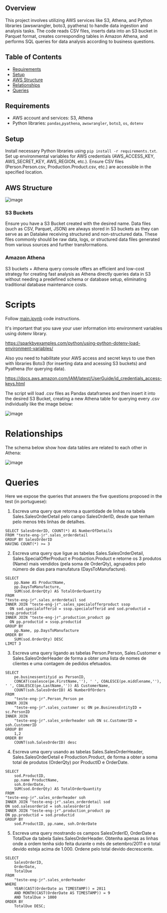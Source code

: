 ## Overview

This project involves utilizing AWS services like S3, Athena, and Python libraries (awswrangler, boto3, pyathena) to handle data ingestion and analysis tasks. The code reads CSV files, inserts data into an S3 bucket in Parquet format, creates corresponding tables in Amazon Athena, and performs SQL queries for data analysis according to business questions.

## Table of Contents

- [Requirements](#requirements)
- [Setup](#setup)
- [AWS Structure](#aws-structure)
- [Relationships](#relationships)
- [Queries](#queries)

## Requirements
- AWS account and services: S3, Athena
- Python libraries: `pandas`,`pyathena`, `awswrangler`, `boto3`, `os`, `dotenv`

## Setup
Install necessary Python libraries using ```pip install -r requirements.txt```.
Set up environmental variables for AWS credentials (AWS_ACCESS_KEY, AWS_SECRET_KEY, AWS_REGION, etc.).
Ensure CSV files (Person.Person.csv, Production.Product.csv, etc.) are accessible in the specified location.

## AWS Structure

![image](https://github.com/viniciusfjacinto/data-engineering-test/assets/87664450/a8aff113-ac02-4640-b3bb-45aa7f83a940)

### S3 Buckets

Ensure you have a S3 Bucket created with the desired name. Data files (such as CSV, Parquet, JSON) are always stored in S3 buckets as they can serve as an Datalake receiving structured and non-structured data. These files commonly should be raw data, logs, or structured data files generated from various sources and further transformations.

### Amazon Athena
S3 buckets + Athena query console offers an efficient and low-cost strategy for creating fast analysis as Athena directly queries data in S3 without needing a predefined schema or database setup, eliminating traditional database maintenance costs.

# Scripts
Follow [main.ipynb](https://github.com/viniciusfjacinto/data-engineering-test/blob/main/main.ipynb) code instructions.

It's important that you save your user information into environment variables using dotenv library.

https://sparkbyexamples.com/python/using-python-dotenv-load-environment-variables/

Also you need to habilitate your AWS access and secret keys to use then with libraries Boto3 (for inserting data and acessing S3 buckets) and Pyathena (for querying data). 

https://docs.aws.amazon.com/IAM/latest/UserGuide/id_credentials_access-keys.html

The script will load .csv files as Pandas dataframes and then insert it into the desired S3 Bucket, creating a new Athena table for querying every .csv individually like the image below:


![image](https://github.com/viniciusfjacinto/data-engineering-test/assets/87664450/f2588105-9814-4850-9acd-e1537a1acce8)

# Relationships
The schema below show how data tables are related to each other in Athena:

![image](https://github.com/viniciusfjacinto/data-engineering-test/assets/87664450/8f745a4a-cb83-43b8-b930-30fc1f74d8e6)

# Queries

Here we expose the queries that answers the five questions proposed in the test (in portuguese):

1.	Escreva uma query que retorna a quantidade de linhas na tabela Sales.SalesOrderDetail pelo campo SalesOrderID, desde que tenham pelo menos três linhas de detalhes.
```
SELECT SalesOrderID, COUNT(*) AS NumberOfDetails
FROM "teste-eng-jr".sales_orderdetail
GROUP BY SalesOrderID
HAVING COUNT(*) >= 3
```

2.	Escreva uma query que ligue as tabelas Sales.SalesOrderDetail, Sales.SpecialOfferProduct e Production.Product e retorne os 3 produtos (Name) mais vendidos (pela soma de OrderQty), agrupados pelo número de dias para manufatura (DaysToManufacture).
```
SELECT
    pp.Name AS ProductName,
    pp.DaysToManufacture,
    SUM(sod.OrderQty) AS TotalOrderQuantity
FROM
"teste-eng-jr".sales_orderdetail sod
INNER JOIN "teste-eng-jr".sales_specialofferproduct ssop
  ON sod.specialofferid = ssop.specialofferid and sod.productid = ssop.productid
INNER JOIN "teste-eng-jr".production_product pp
  ON pp.productid = ssop.productid
GROUP BY
    pp.Name, pp.DaysToManufacture
ORDER BY
    SUM(sod.OrderQty) DESC
LIMIT 3
```

3.	Escreva uma query ligando as tabelas Person.Person, Sales.Customer e Sales.SalesOrderHeader de forma a obter uma lista de nomes de clientes e uma contagem de pedidos efetuados.
```
SELECT
    pe.businessentityid as PersonID,
    CONCAT(coalesce(pe.FirstName,''), ' ', COALESCE(pe.middlename,''), ' ', COALESCE(pe.LastName,'')) AS CustomerName,
    COUNT(soh.SalesOrderID) AS NumberOfOrders
FROM
    "teste-eng-jr".Person_Person pe
INNER JOIN
    "teste-eng-jr".sales_customer sc ON pe.BusinessEntityID = sc.PersonID
INNER JOIN
    "teste-eng-jr".sales_orderheader soh ON sc.CustomerID = soh.CustomerID
GROUP BY
    1,2
ORDER BY
    COUNT(soh.SalesOrderID) desc
```

4.	Escreva uma query usando as tabelas Sales.SalesOrderHeader, Sales.SalesOrderDetail e Production.Product, de forma a obter a soma total de produtos (OrderQty) por ProductID e OrderDate.
```
SELECT
    sod.ProductID,
    pp.name ProductName,
    soh.OrderDate,
    SUM(sod.OrderQty) AS TotalOrderQuantity
FROM
"teste-eng-jr".sales_orderheader soh
INNER JOIN "teste-eng-jr".sales_orderdetail sod
ON sod.salesorderid = soh.salesorderid
INNER JOIN "teste-eng-jr".production_product pp
ON pp.productid = sod.productid
GROUP BY
    sod.ProductID, pp.name, soh.OrderDate
```

5.	Escreva uma query mostrando os campos SalesOrderID, OrderDate e TotalDue da tabela Sales.SalesOrderHeader. Obtenha apenas as linhas onde a ordem tenha sido feita durante o mês de setembro/2011 e o total devido esteja acima de 1.000. Ordene pelo total devido decrescente.

```
SELECT
    SalesOrderID,
    OrderDate,
    TotalDue
FROM
    "teste-eng-jr".sales_orderheader
WHERE
    YEAR(CAST(OrderDate as TIMESTAMP)) = 2011
    AND MONTH(CAST(OrderDate AS TIMESTAMP)) = 9
    AND TotalDue > 1000
ORDER BY
    TotalDue DESC;
```
